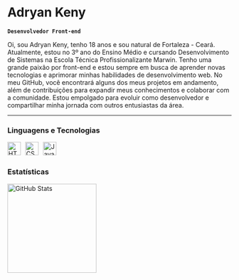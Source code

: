 # Adryan Keny

**`Desenvolvedor Front-end`**

Oi, sou Adryan Keny, tenho 18 anos e sou natural de Fortaleza - Ceará. Atualmente, estou no 3º ano do Ensino Médio e cursando Desenvolvimento de Sistemas na Escola Técnica Profissionalizante Marwin. Tenho uma grande paixão por front-end e estou sempre em busca de aprender novas tecnologias e aprimorar minhas habilidades de desenvolvimento web. No meu GitHub, você encontrará alguns dos meus projetos em andamento, além de contribuições para expandir meus conhecimentos e colaborar com a comunidade. Estou empolgado para evoluir como desenvolvedor e compartilhar minha jornada com outros entusiastas da área.

---

### Linguagens e Tecnologias


<img
    align="left"
    alt="HTML"
    title="HTML"
    width="30px"
    style="margin-right: 10px;"
    src="https://cdn.jsdelivr.net/gh/devicons/devicon@latest/icons/html5/html5-original.svg"
 />

<img
    align="left"
    alt="CSS"
    title="CSS"
    width="30px"
    style="margin-right: 10px;"
    src="https://cdn.jsdelivr.net/gh/devicons/devicon@latest/icons/css3/css3-original.svg" 
/>


<img
    align="left"
    alt="JavaScript"
    title="JavaScript"
    width="30px"
    style="margin-right: 10px;"
     src="https://cdn.jsdelivr.net/gh/devicons/devicon@latest/icons/javascript/javascript-original.svg"
/>

<br></br>

### Estatísticas

<img
    align="left"
    alt="GitHub Stats"
    height="200"
    style="margin-right: 10px;"
     src="https://github-readme-stats.vercel.app/api?username=adryan-keny&show_icons=true&theme=tokyonight&include_all_commits=true&locale=pt-br"
/>
          
          
          
